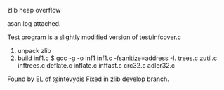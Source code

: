 zlib heap overflow

asan log attached.

Test program is a slightly modified version of test/infcover.c

1. unpack zlib
2. build inf1.c
$ gcc   -g -o  inf1 inf1.c -fsanitize=address -I.  trees.c zutil.c inftrees.c deflate.c inflate.c inffast.c crc32.c adler32.c

Found by EL of @intevydis
Fixed in zlib develop branch.
